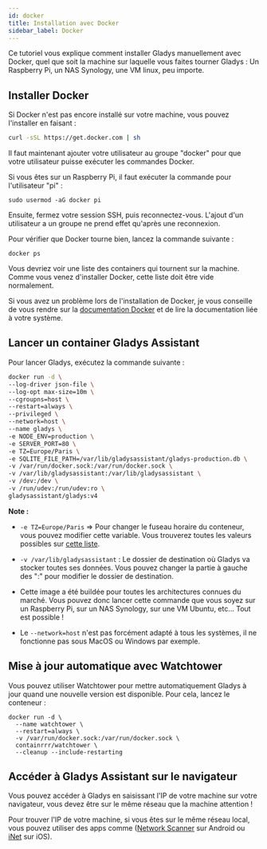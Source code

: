 ```yaml
---
id: docker
title: Installation avec Docker
sidebar_label: Docker
---
```


Ce tutoriel vous explique comment installer Gladys manuellement avec Docker, quel que soit la machine sur laquelle vous faites tourner Gladys : Un Raspberry Pi, un NAS Synology, une VM linux, peu importe.

## Installer Docker

Si Docker n'est pas encore installé sur votre machine, vous pouvez l'installer en faisant :

```bash
curl -sSL https://get.docker.com | sh
```

Il faut maintenant ajouter votre utilisateur au groupe "docker" pour que votre utilisateur puisse exécuter les commandes Docker.

Si vous êtes sur un Raspberry Pi, il faut exécuter la commande pour l'utilisateur "pi" :

```
sudo usermod -aG docker pi
```

Ensuite, fermez votre session SSH, puis reconnectez-vous. L'ajout d'un utilisateur a un groupe ne prend effet qu'après une reconnexion.

Pour vérifier que Docker tourne bien, lancez la commande suivante :

```
docker ps
```

Vous devriez voir une liste des containers qui tournent sur la machine. Comme vous venez d'installer Docker, cette liste doit être vide normalement.

Si vous avez un problème lors de l'installation de Docker, je vous conseille de vous rendre sur la [documentation Docker](https://docs.docker.com/) et de lire la documentation liée à votre système.

## Lancer un container Gladys Assistant

Pour lancer Gladys, exécutez la commande suivante :

```bash
docker run -d \
--log-driver json-file \
--log-opt max-size=10m \
--cgroupns=host \
--restart=always \
--privileged \
--network=host \
--name gladys \
-e NODE_ENV=production \
-e SERVER_PORT=80 \
-e TZ=Europe/Paris \
-e SQLITE_FILE_PATH=/var/lib/gladysassistant/gladys-production.db \
-v /var/run/docker.sock:/var/run/docker.sock \
-v /var/lib/gladysassistant:/var/lib/gladysassistant \
-v /dev:/dev \
-v /run/udev:/run/udev:ro \
gladysassistant/gladys:v4
```

**Note :**

- `-e TZ=Europe/Paris` => Pour changer le fuseau horaire du conteneur, vous pouvez modifier cette variable. Vous trouverez toutes les valeurs possibles sur [cette liste](https://en.wikipedia.org/wiki/List_of_tz_database_time_zones).

- `-v /var/lib/gladysassistant` : Le dossier de destination où Gladys va stocker toutes ses données. Vous pouvez changer la partie à gauche des ":" pour modifier le dossier de destination.

- Cette image a été buildée pour toutes les architectures connues du marché. Vous pouvez donc lancer cette commande que vous soyez sur un Raspberry Pi, sur un NAS Synology, sur une VM Ubuntu, etc... Tout est possible !

- Le `--network=host` n'est pas forcément adapté à tous les systèmes, il ne fonctionne pas sous MacOS ou Windows par exemple.

## Mise à jour automatique avec Watchtower

Vous pouvez utiliser Watchtower pour mettre automatiquement Gladys à jour quand une nouvelle version est disponible. Pour cela, lancez le conteneur :

```
docker run -d \
  --name watchtower \
  --restart=always \
  -v /var/run/docker.sock:/var/run/docker.sock \
  containrrr/watchtower \
  --cleanup --include-restarting
```

## Accéder à Gladys Assistant sur le navigateur

Vous pouvez accéder à Gladys en saisissant l'IP de votre machine sur votre navigateur, vous devez être sur le même réseau que la machine attention !

Pour trouver l'IP de votre machine, si vous êtes sur le même réseau local, vous pouvez utiliser des apps comme ([Network Scanner](https://play.google.com/store/apps/details?id=com.easymobile.lan.scanner&hl=fr) sur Android ou [iNet](https://itunes.apple.com/fr/app/inet-network-scanner/id340793353?mt=8) sur iOS).
